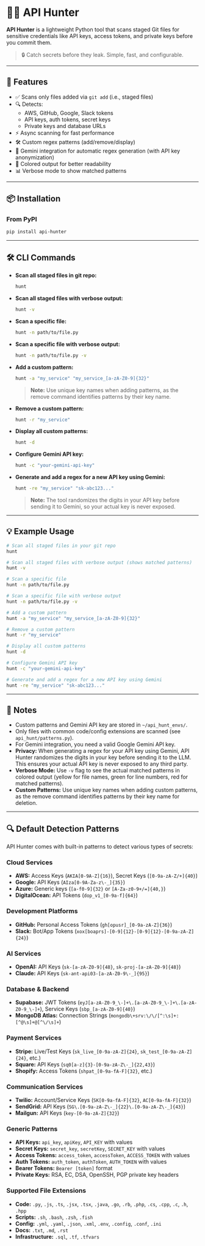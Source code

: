 # 🕵️‍♂️ API Hunter

**API Hunter** is a lightweight Python tool that scans staged Git files for sensitive credentials like API keys, access tokens, and private keys before you commit them.

> 🔒 Catch secrets before they leak. Simple, fast, and configurable.

---

## 🚀 Features

- ✅ Scans only files added via `git add` (i.e., staged files)
- 🔍 Detects:
  - AWS, GitHub, Google, Slack tokens
  - API keys, auth tokens, secret keys
  - Private keys and database URLs
- ⚡️ Async scanning for fast performance
- 🛠️ Custom regex patterns (add/remove/display)
- 🤖 Gemini integration for automatic regex generation (with API key anonymization)
- 🎨 Colored output for better readability
- 📊 Verbose mode to show matched patterns

---

## 📦 Installation

### From PyPI

```bash
pip install api-hunter

```

---

## 🛠️ CLI Commands

- **Scan all staged files in git repo:**
  ```bash
  hunt
  ```
- **Scan all staged files with verbose output:**
  ```bash
  hunt -v
  ```
- **Scan a specific file:**
  ```bash
  hunt -n path/to/file.py
  ```
- **Scan a specific file with verbose output:**
  ```bash
  hunt -n path/to/file.py -v
  ```
- **Add a custom pattern:**
  ```bash
  hunt -a "my_service" "my_service_[a-zA-Z0-9]{32}"
  ```
  > **Note:** Use unique key names when adding patterns, as the remove command identifies patterns by their key name.

- **Remove a custom pattern:**
  ```bash
  hunt -r "my_service"
  ```
- **Display all custom patterns:**
  ```bash
  hunt -d
  ```
- **Configure Gemini API key:**
  ```bash
  hunt -c "your-gemini-api-key"
  ```
- **Generate and add a regex for a new API key using Gemini:**
  ```bash
  hunt -re "my_service" "sk-abc123..."
  ```
  > **Note:** The tool randomizes the digits in your API key before sending it to Gemini, so your actual key is never exposed.

---

## 💡 Example Usage

```bash
# Scan all staged files in your git repo
hunt

# Scan all staged files with verbose output (shows matched patterns)
hunt -v

# Scan a specific file
hunt -n path/to/file.py

# Scan a specific file with verbose output
hunt -n path/to/file.py -v

# Add a custom pattern
hunt -a "my_service" "my_service_[a-zA-Z0-9]{32}"

# Remove a custom pattern
hunt -r "my_service"

# Display all custom patterns
hunt -d

# Configure Gemini API key
hunt -c "your-gemini-api-key"

# Generate and add a regex for a new API key using Gemini
hunt -re "my_service" "sk-abc123..."
```

---

## 📝 Notes

- Custom patterns and Gemini API key are stored in `~/api_hunt_envs/`.
- Only files with common code/config extensions are scanned (see `api_hunt/patterns.py`).
- For Gemini integration, you need a valid Google Gemini API key.
- **Privacy:** When generating a regex for your API key using Gemini, API Hunter randomizes the digits in your key before sending it to the LLM. This ensures your actual API key is never exposed to any third party.
- **Verbose Mode:** Use `-v` flag to see the actual matched patterns in colored output (yellow for file names, green for line numbers, red for matched patterns).
- **Custom Patterns:** Use unique key names when adding custom patterns, as the remove command identifies patterns by their key name for deletion.

---

## 🔍 Default Detection Patterns

API Hunter comes with built-in patterns to detect various types of secrets:

### Cloud Services
- **AWS:** Access Keys (`AKIA[0-9A-Z]{16}`), Secret Keys (`[0-9a-zA-Z/+]{40}`)
- **Google:** API Keys (`AIza[0-9A-Za-z\-_]{35}`)
- **Azure:** Generic keys (`[a-f0-9]{32}` or `[A-Za-z0-9+/=]{40,}`)
- **DigitalOcean:** API Tokens (`dop_v1_[0-9a-f]{64}`)

### Development Platforms
- **GitHub:** Personal Access Tokens (`gh[opusr]_[0-9a-zA-Z]{36}`)
- **Slack:** Bot/App Tokens (`xox[boaprs]-[0-9]{12}-[0-9]{12}-[0-9a-zA-Z]{24}`)

### AI Services
- **OpenAI:** API Keys (`sk-[a-zA-Z0-9]{48}`, `sk-proj-[a-zA-Z0-9]{48}`)
- **Claude:** API Keys (`sk-ant-api03-[a-zA-Z0-9\-_]{95}`)

### Database & Backend
- **Supabase:** JWT Tokens (`eyJ[a-zA-Z0-9_\-]+\.[a-zA-Z0-9_\-]+\.[a-zA-Z0-9_\-]+`), Service Keys (`sbp_[a-zA-Z0-9]{40}`)
- **MongoDB Atlas:** Connection Strings (`mongodb\+srv:\/\/[^:\s]+:[^@\s]+@[^\/\s]+`)

### Payment Services
- **Stripe:** Live/Test Keys (`sk_live_[0-9a-zA-Z]{24}`, `sk_test_[0-9a-zA-Z]{24}`, etc.)
- **Square:** API Keys (`sq0[a-z]{3}-[0-9a-zA-Z\-_]{22,43}`)
- **Shopify:** Access Tokens (`shpat_[0-9a-fA-F]{32}`, etc.)

### Communication Services
- **Twilio:** Account/Service Keys (`SK[0-9a-fA-F]{32}`, `AC[0-9a-fA-F]{32}`)
- **SendGrid:** API Keys (`SG\.[0-9a-zA-Z\-_]{22}\.[0-9a-zA-Z\-_]{43}`)
- **Mailgun:** API Keys (`key-[0-9a-zA-Z]{32}`)

### Generic Patterns
- **API Keys:** `api_key`, `apiKey`, `API_KEY` with values
- **Secret Keys:** `secret_key`, `secretKey`, `SECRET_KEY` with values
- **Access Tokens:** `access_token`, `accessToken`, `ACCESS_TOKEN` with values
- **Auth Tokens:** `auth_token`, `authToken`, `AUTH_TOKEN` with values
- **Bearer Tokens:** `Bearer [token]` format
- **Private Keys:** RSA, EC, DSA, OpenSSH, PGP private key headers

### Supported File Extensions
- **Code:** `.py`, `.js`, `.ts`, `.jsx`, `.tsx`, `.java`, `.go`, `.rb`, `.php`, `.cs`, `.cpp`, `.c`, `.h`, `.hpp`
- **Scripts:** `.sh`, `.bash`, `.zsh`, `.fish`
- **Config:** `.yml`, `.yaml`, `.json`, `.xml`, `.env`, `.config`, `.conf`, `.ini`
- **Docs:** `.txt`, `.md`, `.rst`
- **Infrastructure:** `.sql`, `.tf`, `.tfvars`
